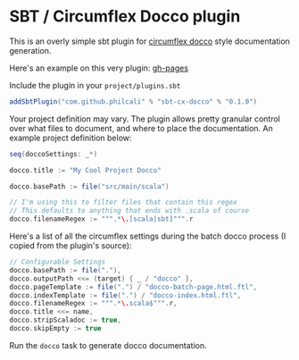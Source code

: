 # SBT / Circumflex Docco plugin

This is an overly simple sbt plugin for [circumflex docco] style documentation generation.

Here's an example on this very plugin: [gh-pages][gh-pages]

Include the plugin in your `project/plugins.sbt`

``` scala
addSbtPlugin("com.github.philcali" % "sbt-cx-docco" % "0.1.0")
```

Your project definition may vary. The plugin allows pretty granular control over what
files to document, and where to place the documentation. An example project definition below:

``` scala
seq(doccoSettings: _*)

docco.title := "My Cool Project Docco"

docco.basePath := file("src/main/scala")

// I'm using this to filter files that contain this regex
// This defaults to anything that ends with .scala of course
docco.filenameRegex := """.*\.[scala|sbt]""".r
```

Here's a list of all the circumflex settings during the batch docco process 
(I copied from the plugin's source):

``` scala
// Configurable Settings
docco.basePath := file("."),
docco.outputPath <<= (target) { _ / "docco" },
docco.pageTemplate := file(".") / "docco-batch-page.html.ftl",
docco.indexTemplate := file(".") / "docco-index.html.ftl",
docco.filenameRegex := """.*\.scala$""".r,
docco.title <<= name,  
docco.stripScaladoc := true,
docco.skipEmpty := true
```

Run the `docco` task to generate docco documentation.

[gh-pages]: http://philcali.github.com/sbt-cx-docco/
[circumflex docco]: http://circumflex.ru/projects/docco/index.html
